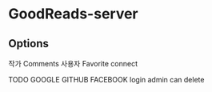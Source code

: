 # GoodReads-server

## Options

작가 Comments
사용자 Favorite connect

TODO
GOOGLE GITHUB FACEBOOK login
admin can delete
